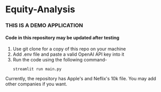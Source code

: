 # Equity-Analysis

### THIS IS A DEMO APPLICATION
#### Code in this repository may be updated after testing

1) Use git clone for a copy of this repo on your machine
2) Add .env file and paste a valid OpenAI API key into it
3) Run the code using the following command-
   ```
   streamlit run main.py
   ```

Currently, the repository has Apple's and Neflix's 10k file. You may add other companies if you want.
